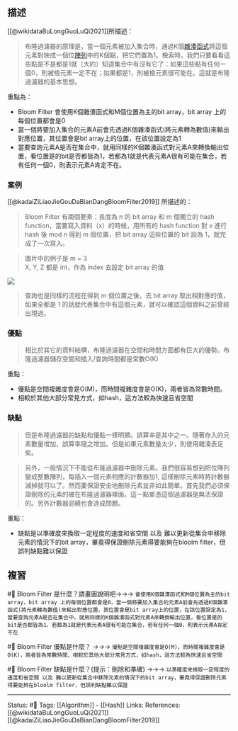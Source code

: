## 描述

[[@wikidataBuLongGuoLuQi2021]]所描述：

> 布隆過濾器的原理是，當一個元素被加入集合時，通過K個[雜湊函式](https://zh.wikipedia.org/wiki/%E6%95%A3%E5%88%97%E5%87%BD%E6%95%B0 "雜湊函式")將這個元素對映成一個位[陣列](https://zh.wikipedia.org/wiki/%E6%95%B0%E7%BB%84 "陣列")中的K個點，把它們置為1。檢索時，我們只要看看這些點是不是都是1就（大約）知道集合中有沒有它了：如果這些點有任何一個0，則被檢元素一定不在；如果都是1，則被檢元素很可能在。這就是布隆過濾器的基本思想。

重點為：
- Bloom Filter 會使用K個雜湊函式和M個位置為主的bit array，bit array 上的每個位置都會是0
- 當一個將要加入集合的元素A前會先透過K個雜湊函式(將元素轉為數值)來輸出對應位置，其位置會是bit array上的位置，在該位置設定為1
- 當要查詢元素A是否在集合中，就用同樣的K個雜湊函式對元素A來轉換輸出位置，看位置是的bit是否都皆為1，若都為1就是代表元素A很有可能在集合，若有任何一個0，則表示元素A肯定不在。

### 案例

[[@kadaiZiLiaoJieGouDaBianDangBloomFilter2019]] 所描述的：

> Bloom Filter 有兩個要素：長度為 n 的 bit array 和 m 個獨立的 hash function，當要寫入資料（x）的時候，用所有的 hash function 對 x 進行 hash 後 mod n 得到 m 個位置，把 bit array 這些位置的 bit 設為 1，就完成了一次寫入。

> 圖片中的例子是 m = 3  
> X, Y, Z 都是 int，作為 index 去設定 bit array 的值

![](https://miro.medium.com/max/1400/1*AJqhuLfXgGhE8h1_F5VLZg.jpeg)
> 查詢也是同樣的流程在得到 m 個位置之後，去 bit array 取出相對應的值，如果全都是 1 的話就代表集合中有這個元素，就可以確認這個資料之前曾經出現過。


### 優點
> 相比於其它的資料結構，布隆過濾器在空間和時間方面都有巨大的優勢。布隆過濾器儲存空間和插入/查詢時間都是常數O(K)

重點：
- 優點是空間複雜度會是O(M)，而時間複雜度會是O(K)，兩者皆為常數時間。
- 相較於其他大部分常見方式，如hash，這方法較為快速且省空間

### 缺點
> 但是布隆過濾器的缺點和優點一樣明顯。誤算率是其中之一。隨著存入的元素數量增加，誤算率隨之增加。但是如果元素數量太少，則使用雜湊表足矣。

> 另外，一般情況下不能從布隆過濾器中刪除元素。我們很容易想到把位陣列變成整數陣列，每插入一個元素相應的計數器加1, 這樣刪除元素時將計數器減掉就可以了。然而要保證安全地刪除元素並非如此簡單。首先我們必須保證刪除的元素的確在布隆過濾器裡面。這一點單憑這個過濾器是無法保證的。另外計數器迴繞也會造成問題。

重點：
- 缺點是以準確度來換取一定程度的速度和省空間 以及 難以更新從集合中移除元素的情況下的bit array，畢竟得保證刪除元素得要能夠在bloolm filter，但誤判缺點難以保證

## 複習
#🧠 Bloom Filter 是什麼？請畫圖說明吧->->-> `會使用K個雜湊函式和M個位置為主的bit array，bit array 上的每個位置都會是0，當一個將要加入集合的元素A前會先透過K個雜湊函式(將元素轉為數值)來輸出對應位置，其位置會是bit array上的位置，在該位置設定為1，當要查詢元素A是否在集合中，就用同樣的K個雜湊函式對元素A來轉換輸出位置，看位置是的bit是否都皆為1，若都為1就是代表元素A很有可能在集合，若有任何一個0，則表示元素A肯定不在`
<!--SR:!2022-06-14,10,250-->

#🧠 Bloom Filter 優點是什麼？ ->->-> `優點是空間複雜度會是O(M)，而時間複雜度會是O(K)，兩者皆為常數時間、相較於其他大部分常見方式，如hash，這方法較為快速且省空間`
<!--SR:!2022-06-05,2,248-->

#🧠 Bloom Filter 缺點是什麼？(提示：刪除和準確) ->->-> `以準確度來換取一定程度的速度和省空間 以及 難以更新從集合中移除元素的情況下的bit array，畢竟得保證刪除元素得要能夠在bloolm filter，但誤判缺點難以保證`
<!--SR:!2022-06-06,2,210-->


---
Status: #🌱 
Tags:
[[Algorithm]] - [[Hash]]
Links:
References:
[[@wikidataBuLongGuoLuQi2021]]
[[@kadaiZiLiaoJieGouDaBianDangBloomFilter2019]]